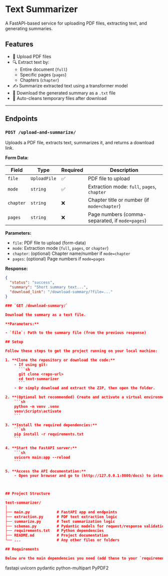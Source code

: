 # Text Summarizer

A FastAPI-based service for uploading PDF files, extracting text, and generating summaries.

## Features

- 📂 Upload PDF files
- 🔍 Extract text by:
  - Entire document (`full`)
  - Specific pages (`pages`)
  - Chapters (`chapter`)
- ✍️ Summarize extracted text using a transformer model
- 💾 Download the generated summary as a `.txt` file
- 🧹 Auto-cleans temporary files after download

---

## Endpoints

### `POST /upload-and-summarize/`

Uploads a PDF file, extracts text, summarizes it, and returns a download link.

**Form Data:**

| Field     | Type       | Required | Description                              |
|-----------|------------|----------|------------------------------------------|
| `file`    | `UploadFile` | ✅       | PDF file to upload                       |
| `mode`    | `string`    | ✅       | Extraction mode: `full`, `pages`, `chapter` |
| `chapter` | `string`    | ❌       | Chapter title or number (if `mode=chapter`) |
| `pages`   | `string`    | ❌       | Page numbers (comma-separated, if `mode=pages`) |

**Parameters:**

- `file`: PDF file to upload (form-data)
- `mode`: Extraction mode (`full`, `pages`, or `chapter`)
- `chapter`: (optional) Chapter name/number if `mode=chapter`
- `pages`: (optional) Page numbers if `mode=pages`

**Response:**
```json
{
  "status": "success",
  "summary": "Short summary text...",
  "download_link": "/download-summary/?file=..."
}

### `GET /download-summary/`

Download the summary as a text file.

**Parameters:**

- `file`: Path to the summary file (from the previous response)

## Setup

Follow these steps to get the project running on your local machine:

1. **Clone the repository or download the code:**
    - If using git:
      ```sh
      git clone <repo-url>
      cd text-summarizer
      ```
    - Or simply download and extract the ZIP, then open the folder.

2. **(Optional but recommended) Create and activate a virtual environment:**
    ```sh
    python -m venv .venv
    venv\Scripts\activate
    ```

3. **Install the required dependencies:**
    ```sh
    pip install -r requirements.txt
    ```

4. **Start the FastAPI server:**
    ```sh
    uvicorn main:app --reload
    ```

5. **Access the API documentation:**
    - Open your browser and go to (http://127.0.0.1:8000/docs) to interact with the API using the Swagger



## Project Structure

text-summarizer/
│
├── main.py            # FastAPI app and endpoints
├── extraction.py      # PDF text extraction logic
├── summarize.py       # Text summarization logic
├── schemas.py         # Pydantic models for request/response validation
├── requirements.txt   # Python dependencies
├── README.md          # Project documentation
└── ...                # Any other files or folders

## Requirements

Below are the main dependencies you need (add these to your `requirements.txt` if not already present):

```
fastapi
uvicorn
pydantic
python-multipart
PyPDF2